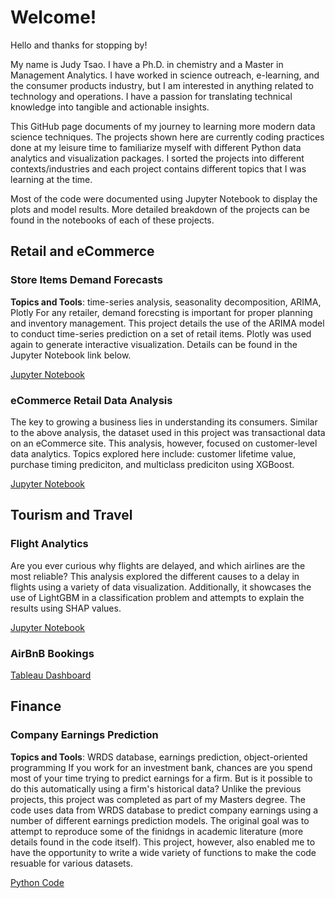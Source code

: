 # Welcome!

Hello and thanks for stopping by! 

My name is Judy Tsao. I have a Ph.D. in chemistry and a Master in Management Analytics. I have worked in science outreach, e-learning, and the consumer products industry, but I am interested in anything related to technology and operations. I have a passion for translating technical knowledge into tangible and actionable insights. 

This GitHub page documents of my journey to learning more modern data science techniques. The projects shown here are currently coding practices done at my leisure time to familiarize myself with different Python data analytics and visualization packages. I sorted the projects into different contexts/industries and each project contains different topics that I was learning at the time.

Most of the code were documented using Jupyter Notebook to display the plots and model results. More detailed breakdown of the projects can be found in the notebooks of each of these projects.

## Retail and eCommerce

### Store Items Demand Forecasts

**Topics and Tools**: time-series analysis, seasonality decomposition, ARIMA, Plotly
For any retailer, demand forecsting is important for proper planning and inventory management. This project details the use of the ARIMA model to conduct time-series prediction on a set of retail items. Plotly was used again to generate interactive visualization. Details can be found in the Jupyter Notebook link below.

[Jupyter Notebook](https://github.com/tsaofa/Projects/blob/master/Demand%20Forecasting/Store%20Demand%20Forecasting.ipynb)


### eCommerce Retail Data Analysis

The key to growing a business lies in understanding its consumers. Similar to the above analysis, the dataset used in this project was transactional data on an eCommerce site. This analysis, however, focused on customer-level data analytics. Topics explored here include: customer lifetime value, purchase timing prediciton, and multiclass prediciton using XGBoost.

[Jupyter Notebook](https://github.com/tsaofa/Projects/blob/master/eCommerce%20Analysis/eCommerce%20Analysis.ipynb)

## Tourism and Travel

### Flight Analytics

Are you ever curious why flights are delayed, and which airlines are the most reliable? This analysis explored the different causes to a delay in flights using a variety of data visualization. Additionally, it showcases the use of LightGBM in a classification problem and attempts to explain the results using SHAP values.

[Jupyter Notebook](https://github.com/tsaofa/Projects/blob/master/Flight%20Analytics/Flight%20Analytics.ipynb)

### AirBnB Bookings

[Tableau Dashboard](https://public.tableau.com/profile/judy.tsao#!/vizhome/BuenosAiresAirBnB/MainPage)

## Finance

### Company Earnings Prediction

**Topics and Tools**: WRDS database, earnings prediction, object-oriented programming
If you work for an investment bank, chances are you spend most of your time trying to predict earnings for a firm. But is it possible to do this automatically using a firm's historical data? Unlike the previous projects, this project was completed as part of my Masters degree. The code uses data from WRDS database to predict company earnings using a number of different earnings prediction models. The original goal was to attempt to reproduce some of the finidngs in academic literature (more details found in the code itself). This project, however, also enabled me to have the opportunity to write a wide variety of functions to make the code resuable for various datasets.

[Python Code](https://github.com/tsaofa/Projects/blob/master/Earnings%20Prediction/AccountingProject.py)


